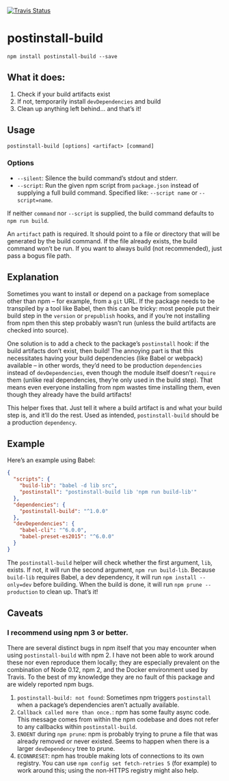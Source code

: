 [![Travis Status][trav_img]][trav_site]

# postinstall-build

```shell
npm install postinstall-build --save
```

## What it does:

1. Check if your build artifacts exist
2. If not, temporarily install `devDependencies` and build
3. Clean up anything left behind... and that’s it!

## Usage

```shell
postinstall-build [options] <artifact> [command]
```

### Options

* `--silent`: Silence the build command’s stdout and stderr.
* `--script`: Run the given npm script from `package.json` instead of supplying
  a full build command. Specified like: `--script name` or `--script=name`.

If neither `command` nor `--script` is supplied, the build command defaults to
`npm run build`.

An `artifact` path is required. It should point to a file or directory that
will be generated by the build command. If the file already exists, the build
command won’t be run. If you want to always build (not recommended), just pass a
bogus file path.

## Explanation

Sometimes you want to install or depend on a package from someplace other than
npm – for example, from a `git` URL. If the package needs to be transpiled by
a tool like Babel, then this can be tricky: most people put their build step in
the `version` or `prepublish` hooks, and if you’re not installing from npm then
this step probably wasn’t run (unless the build artifacts are checked into
source).

One solution is to add a check to the package’s `postinstall` hook: if the
build artifacts don’t exist, then build! The annoying part is that this
necessitates having your build dependencies (like Babel or webpack) available –
in other words, they’d need to be production `dependencies` instead of
`devDependencies`, even though the module itself doesn’t `require` them (unlike
real dependencies, they’re only used in the build step). That means even
everyone installing from npm wastes time installing them, even though they
already have the build artifacts!

This helper fixes that. Just tell it where a build artifact is and what your
build step is, and it’ll do the rest. Used as intended, `postinstall-build`
should be a production `dependency`.

## Example

Here’s an example using Babel:

```json
{
  "scripts": {
    "build-lib": "babel -d lib src",
    "postinstall": "postinstall-build lib 'npm run build-lib'"
  },
  "dependencies": {
    "postinstall-build": "^1.0.0"
  },
  "devDependencies": {
    "babel-cli": "^6.0.0",
    "babel-preset-es2015": "^6.0.0"
  }
}
```

The `postinstall-build` helper will check whether the first argument, `lib`,
exists. If not, it will run the second argument, `npm run build-lib`. Because
`build-lib` requires Babel, a dev dependency, it will run
`npm install --only=dev` before building. When the build is done, it will run
`npm prune --production` to clean up. That’s it!

## Caveats

### I recommend using npm 3 or better.

There are several distinct bugs in npm itself that you may encounter when using
`postinstall-build` with npm 2. I have not been able to work around these nor
even reproduce them locally; they are especially prevalent on the combination
of Node 0.12, npm 2, and the Docker environment used by Travis. To the best of
my knowledge they are no fault of this package and are widely reported npm bugs.

1. `postinstall-build: not found`: Sometimes npm triggers `postinstall` when a
  package’s dependencies aren’t actually available.
2. `Callback called more than once.`: npm has some faulty async code. This
  message comes from within the npm codebase and does not refer to any
  callbacks within `postinstall-build`.
3. `ENOENT` during `npm prune`: npm is probably trying to prune a file that
  was already removed or never existed. Seems to happen when there is a larger
  `devDependency` tree to prune.
4. `ECONNRESET`: npm has trouble making lots of connections to its own registry.
  You can use `npm config set fetch-retries 5` (for example) to work around
  this; using the non-HTTPS registry might also help.

[trav_img]: https://travis-ci.org/exogen/postinstall-build.svg
[trav_site]: https://travis-ci.org/exogen/postinstall-build
